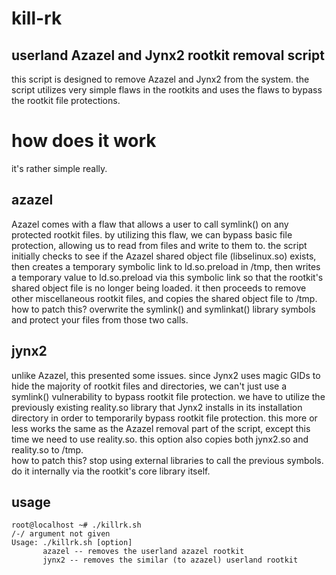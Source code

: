 # kill-rk
## userland Azazel and Jynx2 rootkit removal script
this script is designed to remove Azazel and Jynx2 from the system. the script utilizes very simple flaws in the rootkits and uses the flaws to bypass the rootkit file protections.
</br>
# how does it work
it's rather simple really.</br>
## azazel
Azazel comes with a flaw that allows a user to call symlink() on any protected rootkit files. by utilizing this flaw, we can bypass basic file protection, allowing us to read from files and write to them to. the script initially checks to see if the Azazel shared object file (libselinux.so) exists, then creates a temporary symbolic link to ld.so.preload in /tmp, then writes a temporary value to ld.so.preload via this symbolic link so that the rootkit's shared object file is no longer being loaded. it then proceeds to remove other miscellaneous rootkit files, and copies the shared object file to /tmp.
</br>
how to patch this? overwrite the symlink() and symlinkat() library symbols and protect your files from those two calls.
## jynx2
unlike Azazel, this presented some issues. since Jynx2 uses magic GIDs to hide the majority of rootkit files and directories, we can't just use a symlink() vulnerability to bypass rootkit file protection. we have to utilize the previously existing reality.so library that Jynx2 installs in its installation directory in order to temporarily bypass rootkit file protection. this more or less works the same as the Azazel removal part of the script, except this time we need to use reality.so. this option also copies both jynx2.so and reality.so to /tmp.
</br>
how to patch this? stop using external libraries to call the previous symbols. do it internally via the rootkit's core library itself.
</br>
## usage
```
root@localhost ~# ./killrk.sh
/-/ argument not given
Usage: ./killrk.sh [option]
       azazel -- removes the userland azazel rootkit
       jynx2 -- removes the similar (to azazel) userland rootkit
```
